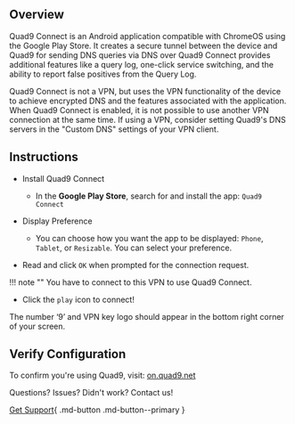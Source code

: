 ## Overview

Quad9 Connect is an Android application compatible with ChromeOS using the Google Play Store. It creates a secure tunnel between the device and Quad9 for sending DNS queries via DNS over Quad9 Connect provides additional features like a query log, one-click service switching, and the ability to report false positives from the Query Log.

Quad9 Connect is not a VPN, but uses the VPN functionality of the device to achieve encrypted DNS and the features associated with the application. When Quad9 Connect is enabled, it is not possible to use another VPN connection at the same time. If using a VPN, consider setting Quad9's DNS servers in the "Custom DNS" settings of your VPN client.

## Instructions

* Install Quad9 Connect
    * In the **Google Play Store**, search for and  install the app: `Quad9 Connect`

*  Display Preference
    * You can choose how you want the app to be displayed: `Phone`, `Tablet`, or `Resizable`. You can select your preference.

* Read and click `OK` when prompted for the connection request.

!!! note ""
    You have to connect to this VPN to use Quad9 Connect.

* Click the `play` icon to connect! 

The number ‘9’ and VPN key logo should appear in the bottom right corner of your screen.

## Verify Configuration

To confirm you're using Quad9, visit: [on.quad9.net](https://on.quad9.net)

Questions? Issues? Didn't work? Contact us!

[Get Support](https://quad9.net/support/contact){ .md-button .md-button--primary }
